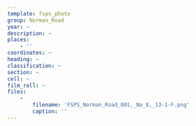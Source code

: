 ```yaml
---
template: fsps_photo
group: Norman_Road
year: ~
description: ~
places:
    - ''
coordinates: ~
heading: ~
classification: ~
section: ~
cell: ~
film_roll: ~
files:
    -
        filename: 'FSPS_Norman_Road_001,_No_8,_13-1-F.png'
        caption: ''
---
```

